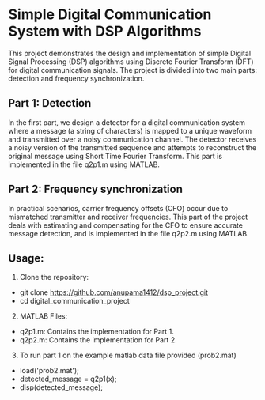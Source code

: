 # Simple Digital Communication System with DSP Algorithms

This project demonstrates the design and implementation of simple Digital Signal Processing (DSP) algorithms using Discrete Fourier Transform (DFT) for digital communication signals.
The project is divided into two main parts: detection and frequency synchronization. 

## Part 1: Detection

In the first part, we design a detector for a digital communication system where a message (a string of characters) is mapped to a unique waveform and transmitted over a noisy communication channel.
The detector receives a noisy version of the transmitted sequence and attempts to reconstruct the original message using Short Time Fourier Transform. This part is implemented in the file q2p1.m using MATLAB.

## Part 2: Frequency synchronization

In practical scenarios, carrier frequency offsets (CFO) occur due to mismatched transmitter and receiver frequencies.
This part of the project deals with estimating and compensating for the CFO to ensure accurate message detection, and is implemented in the file q2p2.m using MATLAB.

## Usage:

1. Clone the repository:
- git clone https://github.com/anupama1412/dsp_project.git
- cd digital_communication_project

2. MATLAB Files:
- q2p1.m: Contains the implementation for Part 1.
- q2p2.m: Contains the implementation for Part 2.

3. To run part 1 on the example matlab data file provided (prob2.mat)
- load('prob2.mat');
- detected_message = q2p1(x);
- disp(detected_message);

